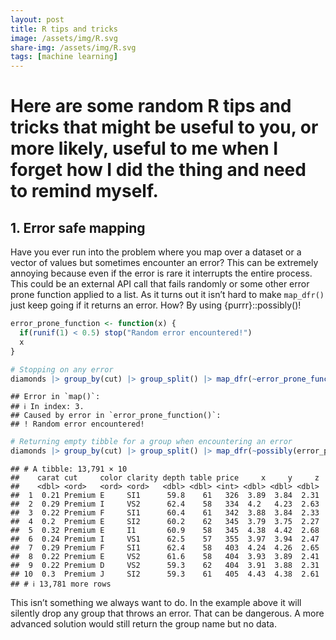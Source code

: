 ```yaml
---
layout: post
title: R tips and tricks
image: /assets/img/R.svg
share-img: /assets/img/R.svg
tags: [machine learning]
---
```


# Here are some random R tips and tricks that might be useful to you, or more likely, useful to me when I forget how I did the thing and need to remind myself.

## 1. Error safe mapping

Have you ever run into the problem where you map over a dataset or a
vector of values but sometimes encounter an error? This can be extremely
annoying because even if the error is rare it interrupts the entire
process. This could be an external API call that fails randomly or some
other error prone function applied to a list. As it turns out it isn’t
hard to make `map_dfr()` just keep going if it returns an error. How? By
using {purrr}::possibly()!

``` r
error_prone_function <- function(x) {
  if(runif(1) < 0.5) stop("Random error encountered!")
  x
}

# Stopping on any error
diamonds |> group_by(cut) |> group_split() |> map_dfr(~error_prone_function(.x))
```

    ## Error in `map()`:
    ## ℹ In index: 3.
    ## Caused by error in `error_prone_function()`:
    ## ! Random error encountered!

``` r
# Returning empty tibble for a group when encountering an error
diamonds |> group_by(cut) |> group_split() |> map_dfr(~possibly(error_prone_function)(.x))
```

    ## # A tibble: 13,791 × 10
    ##    carat cut     color clarity depth table price     x     y     z
    ##    <dbl> <ord>   <ord> <ord>   <dbl> <dbl> <int> <dbl> <dbl> <dbl>
    ##  1  0.21 Premium E     SI1      59.8    61   326  3.89  3.84  2.31
    ##  2  0.29 Premium I     VS2      62.4    58   334  4.2   4.23  2.63
    ##  3  0.22 Premium F     SI1      60.4    61   342  3.88  3.84  2.33
    ##  4  0.2  Premium E     SI2      60.2    62   345  3.79  3.75  2.27
    ##  5  0.32 Premium E     I1       60.9    58   345  4.38  4.42  2.68
    ##  6  0.24 Premium I     VS1      62.5    57   355  3.97  3.94  2.47
    ##  7  0.29 Premium F     SI1      62.4    58   403  4.24  4.26  2.65
    ##  8  0.22 Premium E     VS2      61.6    58   404  3.93  3.89  2.41
    ##  9  0.22 Premium D     VS2      59.3    62   404  3.91  3.88  2.31
    ## 10  0.3  Premium J     SI2      59.3    61   405  4.43  4.38  2.61
    ## # ℹ 13,781 more rows

This isn’t something we always want to do. In the example above it will
silently drop any group that throws an error. That can be dangerous. A
more advanced solution would still return the group name but no data.
